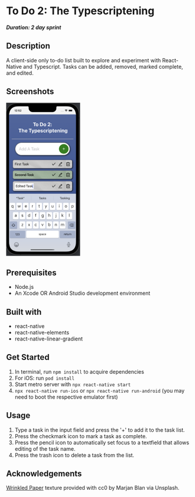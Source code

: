 # To Do 2: The Typescriptening

***Duration: 2 day sprint***

## Description

A client-side only to-do list built to explore and experiment with React-Native and Typescript. Tasks can be added, removed, marked complete, and edited.

## Screenshots

<img src="./screenshots/TD2_screen_1.png" width="200"/>

## Prerequisites
- Node.js
- An Xcode OR Android Studio development environment

## Built with

- react-native
- react-native-elements
- react-native-linear-gradient

## Get Started
1. In terminal, run `npm install` to acquire dependencies
2. For iOS: run `pod install`
3. Start metro server with `npx react-native start`
4. `npx react-native run-ios` or `npx react-native run-android` (you may need to boot the respective emulator first)

## Usage
1. Type a task in the input field and press the '+' to add it to the task list.
2. Press the checkmark icon to mark a task as complete.
3. Press the pencil icon to automatically set focus to a textfield that allows editing of the task name.
4. Press the trash icon to delete a task from the list.

## Acknowledgements
[Wrinkled Paper](https://unsplash.com/photos/_kUxT8WkoeY) texture provided with cc0 by Marjan Blan via Unsplash.
